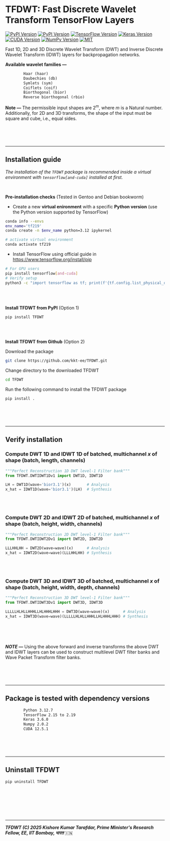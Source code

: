 # TFDWT: Fast Discrete Wavelet Transform TensorFlow Layers

[![PyPI Version](https://img.shields.io/pypi/v/TFDWT?label=PyPI&color=gold)](https://pypi.org/project/TFDWT/) 
[![PyPI Version](https://img.shields.io/pypi/pyversions/TFDWT)](https://pypi.org/project/TFDWT/)
[![TensorFlow Version](https://img.shields.io/badge/tensorflow-2.15--2.19-darkorange)](https://www.tensorflow.org/)
[![Keras Version](https://img.shields.io/badge/keras-3.6.0-darkred)](https://keras.io/)
[![CUDA Version](https://img.shields.io/badge/cuda-12.5.1-green)](https://developer.nvidia.com/cuda-toolkit)
[![NumPy Version](https://img.shields.io/badge/numpy-2.0.2-blueviolet)](https://numpy.org/)
[![MIT](https://img.shields.io/badge/license-GPLv3-deepgreen.svg?style=flat)](https://github.com/kkt-ee/TFDWT/LICENSE)

Fast $1\text{D}$, $2\text{D}$ and $3\text{D}$ Discrete Wavelet Transform ($\text{DWT}$) and Inverse Discrete Wavelet Transform ($\text{IDWT}$) layers for backpropagation networks.

**Available wavelet families ―**

```txt
        Haar (haar)
        Daubechies (db)
        Symlets (sym)
        Coiflets (coif)
        Biorthogonal (bior)
        Reverse biorthogonal (rbio)
```


**Note ―** The permissible input shapes are $2^m$, where $m$ is a Natural number. Additionally, for 2D and 3D transforms, the shape of the input must be square and cube, i.e., equal sides.

  
<br/><br/><br/>

* * *

## Installation guide

*The installation of the ```TFDWT``` package is recommended inside a virtual environment with ```tensorflow[and-cuda]``` installed at first.*

<br/>

**Pre-installation checks**
(Tested in Gentoo and Debian bookworm)
  - Create a new **virtual enironment** with a specific **Python version** (use the Python version supported by TensorFlow)

  ```bash
  conda info --envs
  env_name='tf219'
  conda create -n $env_name python=3.12 ipykernel

  # activate virtual environment
  conda activate tf219
  ```

  - Install TensorFlow using official guide in https://www.tensorflow.org/install/pip  

  ```bash
  # For GPU users
  pip install tensorflow[and-cuda]
  # Verify setup
  python3 -c "import tensorflow as tf; print(f'{tf.config.list_physical_devices('GPU')}, \nTF version {tf.__version__}')"
  ```


<br/><br/>

**Install TFDWT from PyPI** (Option $1$)

```bash
pip install TFDWT
```

  
<br/><br/>

**Install TFDWT from Github** (Option $2$)

Download the package

```bash
git clone https://github.com/kkt-ee/TFDWT.git
```

Change directory to the downloaded TFDWT 

```bash
cd TFDWT
```

Run the following command to install the TFDWT package

```bash
pip install .
```



  
<br/><br/><br/>

* * *

## Verify installation

### Compute $\text{DWT}$ $1\text{D}$ and $\text{IDWT}$ $1\text{D}$ of batched, multichannel $x$ of shape $(\text{batch, length, channels})$

```python
"""Perfect Reconstruction 1D DWT level-1 Filter bank"""
from TFDWT.DWTIDWT1Dv1 import DWT1D, IDWT1D

LH = DWT1D(wave='bior3.1')(x)       # Analysis
x_hat = IDWT1D(wave='bior3.1')(LH)  # Synthesis

```

  <br/><br/>

### Compute $\text{DWT}$ $2\text{D}$ and $\text{IDWT}$ $2\text{D}$ of batched, multichannel $x$ of shape $(\text{batch, height, width, channels})$

```python
"""Perfect Reconstruction 2D DWT level-1 Filter bank"""
from TFDWT.DWTIDWT2Dv1 import DWT2D, IDWT2D

LLLHHLHH = DWT2D(wave=wave)(x)      # Analysis
x_hat = IDWT2D(wave=wave)(LLLHHLHH) # Synthesis

```

 <br/><br/>

 ### Compute $\text{DWT}$ $3\text{D}$ and $\text{IDWT}$ $3\text{D}$ of batched, multichannel $x$ of shape $(\text{batch, height, width, depth, channels})$

```python
"""Perfect Reconstruction 3D DWT level-1 Filter bank"""
from TFDWT.DWTIDWT3Dv1 import DWT3D, IDWT3D

LLLLLHLHLLHHHLLHLHHHLHHH = DWT3D(wave=wave)(x)      # Analysis
x_hat = IDWT3D(wave=wave)(LLLLLHLHLLHHHLLHLHHHLHHH) # Synthesis

```

 <br/><br/><br/>

***NOTE ―*** Using the above forward and inverse transforms the above $\text{DWT}$ and $\text{IDWT}$ layers can be used to construct multilevel $\text{DWT}$ filter banks and $\text{Wave Packet Transform}$ filter banks.



  
<br/><br/><br/>



* * *

## Package is tested with dependency versions

```txt
        Python 3.12.7
        TensorFlow 2.15 to 2.19
        Keras 3.6.0
        Numpy 2.0.2
        CUDA 12.5.1
```


<br/><br/><br/>

* * *

## Uninstall TFDWT

```bash
pip uninstall TFDWT
```

  
<br/><br/><br/><br/><br/>

* * *

***TFDWT (C) 2025 Kishore Kumar Tarafdar, Prime Minister's Research Fellow, EE, IIT Bombay, भारत*** 🇮🇳